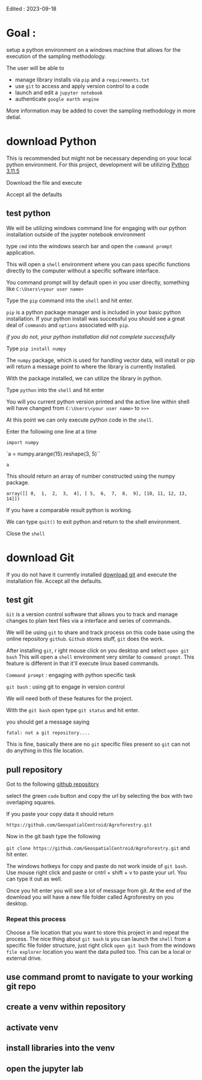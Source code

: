 Edited : 2023-09-18

# Goal :
setup a python environment on a windows machine that allows for the execution of the sampling methodology.  

The user will be able to

- manage library installs via `pip` and a `requirements.txt`
- use `git` to access and apply version control to a code
- launch and edit a `jupyter notebook`
- authenticate `google earth engine`

More information may be added to cover the sampling methodology in more detial.


# download Python
This is recommended but might not be necessary depending on your local python environment.
For this project, development will be utilizing [Python 3.11.5](https://www.python.org/downloads/)

Download the file and execute

Accept all the defaults

## test python
We will be utilizing windows command line for engaging with our python installation outside of the juypter notebook environment

type `cmd` into the windows search bar and open the `command prompt` application.

This will open a `shell` environment where you can pass specific functions directly to the computer without a specific software interface.

You command prompt will by default open in you user directly, something like `C:\Users\<your user name>`

Type the `pip` command into the `shell` and hit enter.

`pip` is a python package manager and is included in your basic python installation. If your python install was successful you should see a great deal of `commands` and `options` associated with `pip`.

*if you do not, your python installation did not complete successfully*

Type `pip install numpy`

The `numpy` package, which is used for handling vector data, will install or pip will return a message point to where the library is currently installed.

With the package installed, we can utilize the library in python.

Type `python` into the `shell` and hit enter

You will you current python version printed and the active line within shell will have changed from `C:\Users\<your user name>` to `>>>`

At this point we can only execute python code in the `shell`.

Enter the following one line at a time

`import numpy`

`a = numpy.arange(15).reshape(3, 5)``

`a`

This should return an array of number constructed using the numpy package.

`array([[ 0,  1,  2,  3,  4],
       [ 5,  6,  7,  8,  9],
       [10, 11, 12, 13, 14]])`

If you have a comparable result python is working.

We can type `quit()` to exit python and return to the shell environment.

Close the `shell`


# download Git

If you do not have it currently installed [download git](https://git-scm.com/downloads) and execute the installation file. Accept all the defaults.

## test git
`Git` is a version control software that allows you to track and manage changes to plain text files via a interface and series of commands.

We will be using `git` to share and track process on this code base using the online repository `github`.
`Github` stores stuff, `git` does the work.

After installing `git`, r ight mouse click on you desktop and select `open git bash`
This will open a `shell` environment very similar to `command prompt`. This feature is different in that it'll execute linux based commands.

`Command prompt` : engaging with python specific task

`git bash` : using git to engage in version control

We will need both of these features for the project.

With the `git bash` open type `git status` and hit enter.

you should get a message saying

`fatal: not a git repository....`

This is fine, basically there are no `git` specific files present so `git` can not do anything in this file location.

## pull repository

Got to the following [github repository](https://github.com/GeospatialCentroid/Agroforestry)

select the green `code` button and copy the url by selecting the box with two overlaping squares.

If you paste your copy data it should return

`https://github.com/GeospatialCentroid/Agroforestry.git`

Now in the git bash type the following

`git clone https://github.com/GeospatialCentroid/Agroforestry.git` and hit enter.

The windows hotkeys for copy and paste do not work inside of `git bash`. Use mouse right click and paste or cntrl + shift + v to paste your url. You can type it out as well.

Once you hit enter you will see a lot of message from git. At the end of the download you will have a new file folder called Agroforestry on you desktop.

### Repeat this process
Choose a file location that you want to store this project in and repeat the process. The nice thing about `git bash` is you can launch the `shell` from a specific file folder structure, just right click `open git bash` from the windows `file explorer` location you want the data pulled too. This can be a local or external drive.

## use command promt to navigate to your working git repo


## create a venv within repository

## activate venv

## install libraries into the venv



## open the jupyter lab
